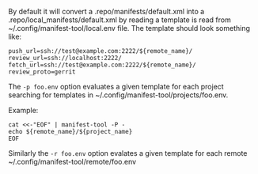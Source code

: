 By default it will convert a .repo/manifests/default.xml into a .repo/local_manifests/default.xml
by reading a template is read from ~/.config/manifest-tool/local.env file.
The template should look something like:

```
push_url=ssh://test@example.com:2222/${remote_name}/
review_url=ssh://localhost:2222/
fetch_url=ssh://test@example.com:2222/${remote_name}/
review_proto=gerrit
```

The `-p foo.env` option evaluates a given template for each project
searching for templates in  ~/.config/manifest-tool/projects/foo.env.

Example:
```
cat <<-"EOF" | manifest-tool -P -
echo ${remote_name}/${project_name}
EOF
```

Similarly the `-r foo.env` option evalates a given template for each remote ~/.config/manifest-tool/remote/foo.env
